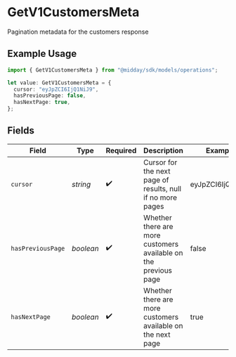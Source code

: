 # GetV1CustomersMeta

Pagination metadata for the customers response

## Example Usage

```typescript
import { GetV1CustomersMeta } from "@midday/sdk/models/operations";

let value: GetV1CustomersMeta = {
  cursor: "eyJpZCI6IjQ1NiJ9",
  hasPreviousPage: false,
  hasNextPage: true,
};
```

## Fields

| Field                                                           | Type                                                            | Required                                                        | Description                                                     | Example                                                         |
| --------------------------------------------------------------- | --------------------------------------------------------------- | --------------------------------------------------------------- | --------------------------------------------------------------- | --------------------------------------------------------------- |
| `cursor`                                                        | *string*                                                        | :heavy_check_mark:                                              | Cursor for the next page of results, null if no more pages      | eyJpZCI6IjQ1NiJ9                                                |
| `hasPreviousPage`                                               | *boolean*                                                       | :heavy_check_mark:                                              | Whether there are more customers available on the previous page | false                                                           |
| `hasNextPage`                                                   | *boolean*                                                       | :heavy_check_mark:                                              | Whether there are more customers available on the next page     | true                                                            |